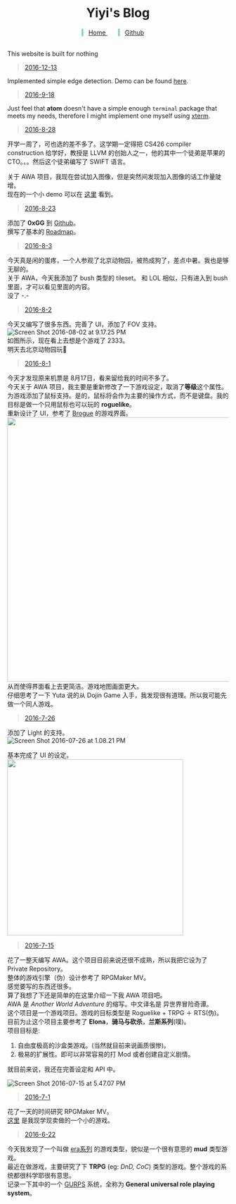 <style>
  @font-face {
    font-family: Zpix;
    src: url('./font/Zpix.ttf');
  }
  .menu {
    text-align: center;
  }
  .menu span {
    padding: 0 24px 0 12px;
    border-left: 4px solid #85d5b3;
  }
</style>
<center> <h1> Yiyi's Blog </h1> </center>    
<div class="menu">
  <span> <a href="http://shd101wyy.github.io/"> Home </a> </span>
  <span> <a href="https://github.com/shd101wyy"> Github </a> </span>
</div>  <br>

This website is built for nothing   

> [2016-12-13](#2016-12-13)  

Implemented simple edge detection. Demo can be found [here](http://shd101wyy.github.io/edge-detection/).  

> [2016-9-18](#2016-9-18)  

Just feel that **atom** doesn't have a simple enough `terminal` package that meets my needs, therefore I might implement one myself using [xterm](https://github.com/sourcelair/xterm.js).    

> [2016-8-28](#2016-8-28)  

开学一周了，可也选的差不多了。这学期一定得把 CS426 compiler construction 给学好，教授是 LLVM 的创始人之一，他的其中一个徒弟是苹果的CTO。。。然后这个徒弟编写了 SWIFT 语言。   

关于 AWA 项目，我现在尝试加入图像，但是突然间发现加入图像的话工作量陡增。  
现在的一个小 demo 可以在 [这里](/AWA/index.html) 看到。  

> [2016-8-23](#2016-8-23)   

添加了 **0xGG** 到 [Github](https://github.com/0xGG)。  
撰写了基本的 [Roadmap](/0xGG/roadmap.html)。       

> [2016-8-3](#2016-8-3)      

今天真是闲的蛋疼，一个人参观了北京动物园，被热成狗了，差点中暑。我也是够无聊的。  
关于 AWA，今天我添加了 bush 类型的 tileset。
和 LOL 相似，只有进入到 bush 里面，才可以看见里面的内容。  
没了 -.-    

> [2016-8-2](#2016-8-2)    

今天又编写了很多东西。完善了 UI，添加了 FOV 支持。  
![Screen Shot 2016-08-02 at 9.17.25 PM](http://ooo.0o0.ooo/2016/08/02/57a09f59a50e7.png)   
如图所示，现在看上去想是个游戏了 2333。  
明天去北京动物园玩🐒   

> [2016-8-1](#2016-8-1)  

今天才发现原来机票是 8月17日，看来留给我的时间不多了。  
今天关于 AWA 项目，我主要是重新修改了一下游戏设定，取消了**等级**这个属性。  
为游戏添加了鼠标支持。是的，鼠标将会作为主要的操作方式，而不是键盘。我的目标是做一个只用鼠标也可以玩的 **roguelike**。  
重新设计了 UI，参考了 [Brogue](https://sites.google.com/site/broguegame/) 的游戏界面。  
<img src="http://ooo.0o0.ooo/2016/08/01/579f67e63dc7e.png" width="600">  
从而使得界面看上去更简洁。游戏地图画面更大。  
仔细思考了一下 Yuta 说的从 Dojin Game 入手，我发现很有道理。所以我可能先做一个同人游戏。

> [2016-7-26](#2016-7-26)    

添加了 Light 的支持。  
![Screen Shot 2016-07-26 at 1.08.21 PM](http://ooo.0o0.ooo/2016/07/26/5796f05e40aad.png)      

基本完成了 UI 的设定。   
<img src="http://ooo.0o0.ooo/2016/07/26/57975e48bd819.png" width=400>
> [2016-7-15](#2016-7-15)  

花了一整天编写 AWA。这个项目目前来说还很不成熟，所以我把它设为了 Private Repository。    
整体的游戏引擎（伪）设计参考了 RPGMaker MV。  
感觉要写的东西还很多。  
算了我想了下还是简单的在这里介绍一下我 AWA 项目吧。  
AWA 是 *Another World Adventure* 的缩写。中文译名是 异世界冒险奇谭。  
这个项目是一个游戏项目。游戏的目标类型是 Roguelike + TRPG ＋ RTS(伪)。  
目前为止这个项目主要参考了 **Elona**，**骑马与砍杀**，**兰斯系列**(噗)。    
项目目标是:
  1. 自由度极高的沙盒类游戏。(当然就目前来说画质很惨)。
  2. 极易的扩展性。即可以非常容易的打 Mod 或者创建自定义剧情。  

就目前来说，我还在完善设定和 API 中。  

![Screen Shot 2016-07-15 at 5.47.07 PM](http://ooo.0o0.ooo/2016/07/15/5788b2996d4e9.png)

> [2016-7-1](#2016-7-1)      

花了一天的时间研究 RPGMaker MV。  
[这里](shd101wyy.github.io/save-sensei-yu) 是我现学现卖做的一个小的游戏。

> [2016-6-22](#2016-6-22)    

今天我发现了一个叫做 [era系列](http://blog.sina.com.cn/s/blog_891c91150102vwh1.html) 的游戏类型，貌似是一个很有意思的 **mud** 类型游戏。  
最近在做游戏，主要研究了下 **TRPG** (eg: *DnD, CoC*) 类型的游戏。整个游戏的系统都很科学耶很有意思。  
记录一下其中的一个 [GURPS](www.sjgames.com/gurps/lite/) 系统，全称为 **General universal role playing system**。
